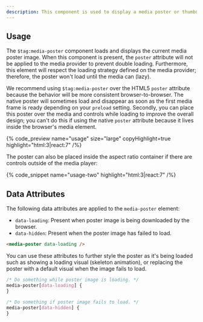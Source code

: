 ```yaml
---
description: This component is used to display a media poster or thumbnail image, generally before playback begins.
---
```


## Usage

The `$tag:media-poster` component loads and displays the current media poster image. When
this component is present, the `poster` attribute will not be applied to the media provider to
prevent double loading. Furthermore, this element will respect the loading strategy defined
on the media provider; therefore, the poster won't load until the media can (lazy).

We recommend using `$tag:media-poster` over the HTML5 `poster` attribute because the behavior will
be more consistent browser-to-browser. The native poster will sometimes load and disappear as
soon as the first media frame is ready depending on your `preload` setting. Secondly, you can
place this poster over the media and controls while loading to improve the overall design; you
can't do this if using the native `poster` attribute because it lives inside the browser's
media element.

{% code_preview name="usage" size="large" copyHighlight=true highlight="html:3|react:7" /%}

The poster can also be placed inside the aspect ratio container if there are controls outside
of the media player:

{% code_snippet name="usage-two" highlight="html:3|react:7" /%}

## Data Attributes

The following data attributes are applied to the `media-poster` element:

- `data-loading`: Present when poster image is being downloaded by the browser.
- `data-hidden`: Present when the poster image has failed to load.

```html
<media-poster data-loading />
```

You can use these attributes to further style the poster as it's being loaded such as
showing a loading visual (skeleton animation), or replacing the poster with a default visual
when the image fails to load.

```css {% copy=true %}
/* Do something while poster image is loading. */
media-poster[data-loading] {
}

/* Do something if poster image fails to load. */
media-poster[data-hidden] {
}
```
